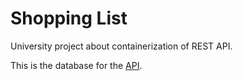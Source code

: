# Shopping List

University project about containerization of REST API.

This is the database for the [API](https://github.com/Timi007/ShoppingListMinimal).
